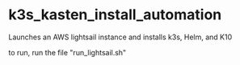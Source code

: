 # k3s_kasten_install_automation


Launches an AWS lightsail instance and installs k3s, Helm, and K10

to run, run the file "run_lightsail.sh"
